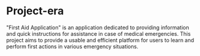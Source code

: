 # Project-era
 "First Aid Application" is an application dedicated to providing information and quick instructions for assistance in case of medical emergencies. This project aims to provide a usable and efficient platform for users to learn and perform first actions in various emergency situations.
